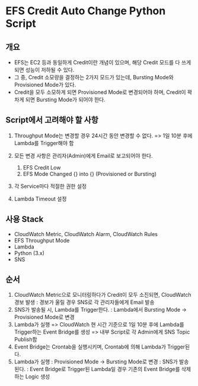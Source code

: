# EFS Credit Auto Change Python Script

## 개요

- EFS는 EC2 등과 동일하게 Credit이란 개념이 있으며, 해당 Credit 모드를 다 쓰게 되면 성능이 저하될 수 있다.
- 그 중, Credit 소모량을 결정하는 2가지 모드가 있는데, Bursting Mode와 Provisioned Mode가 있다.
- Credit을 모두 소모하게 되면 Provisioned Mode로 변경되어야 하며, Credit이 꽉 차게 되면 Bursting Mode가 되어야 한다.

## Script에서 고려해야 할 사항

1. Throughput Mode는 변경할 경우 24시간 동안 변경할 수 없다.
    => 1일 10분 후에 Lambda를 Trigger해야 함

2. 모든 변경 사항은 관리자(Admin)에게 Email로 보고되어야 한다.
    1) EFS Credit Low
    2) EFS Mode Changed {} into {} (Provisioned or Bursting)

3. 각 Service마다 적절한 권한 설정

4. Lambda Timeout 설정

## 사용 Stack

- CloudWatch Metric, CloudWatch Alarm, CloudWatch Rules
- EFS Throughput Mode
- Lambda
- Python (3.x)
- SNS

## 순서

1. CloudWatch Metric으로 모니터링하다가 Credit이 모두 소진되면, CloudWatch 경보 발생
    : 경보가 울릴 경우 SNS로 각 관리자들에게 Email 발송
3. SNS가 발송될 시, Lambda를 Trigger한다.
    : Lambda에서 Bursting Mode -> Provisioned Mode로 변경
4. Lambda가 실행
    => CloudWatch 현 시간 기준으로 1일 10분 후에 Lambda를 Trigger하는 Event Bridge를 생성
    => 내부 Script로 각 Admin에게 SNS Topic Publish함
5. Event Bridge는 Crontab을 실행시키며, Crontab에 의해 Lambda가 Trigger된다.
6. Lambda가 실행
    : Provisioned Mode -> Bursting Mode로 변경
    : SNS가 발송된다.
    : Event Bridge로 Trigger된 Lambda일 경우 기존의 Event Bridge를 삭제하는 Logic 생성